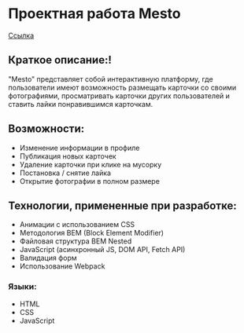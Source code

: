 # Проектная работа Mesto

[Ссылка](https://myatniydjulep.github.io/mesto-project-ff/)

## Краткое описание:!

"Mesto" представляет собой интерактивную платформу, где пользователи имеют возможность размещать карточки со своими фотографиями, просматривать карточки других пользователей и ставить лайки понравившимся карточкам.

## Возможности:

- Изменение информации в профиле
- Публикация новых карточек
- Удаление карточки при клике на мусорку
- Постановка / снятие лайка
- Открытие фотографии в полном размере

## Технологии, примененные при разработке:

- Анимации с использованием CSS
- Методология BEM (Block Element Modifier)
- Файловая структура BEM Nested
- JavaScript (асинхронный JS, DOM API, Fetch API)
- Валидация форм
- Использование Webpack

### Языки:

- HTML
- CSS
- JavaScript
